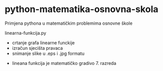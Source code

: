 # python-matematika-osnovna-skola
Primjena pythona u matematičkim problemima osnovne škole

linearna-funkcija.py
  - crtanje grafa linearne funckije
  - izračun sjecišta pravaca
  - snimanje slike u .eps i .jpg formatu
  
  * lineana funkcija je matematičko gradivo 7. razreda
